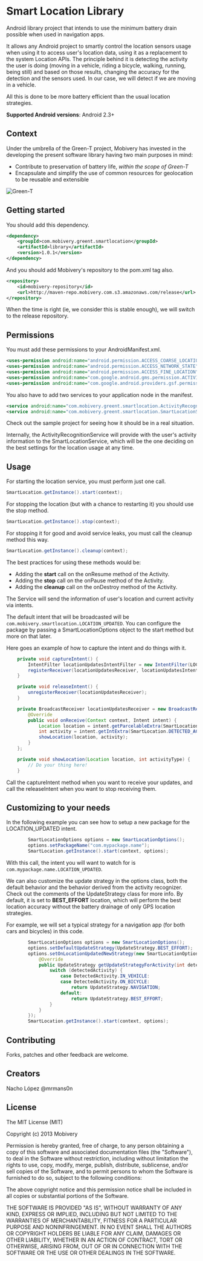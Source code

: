Smart Location Library
======================

Android library project that intends to use the minimum battery drain possible when used in navigation apps.

It allows any Android project to smartly control the location sensors usage when using it to access user's location data, using it as a replacement to the system Location APIs. 
The principle behind it is detecting the activity the user is doing (moving in a vehicle, riding a bicycle, walking, running, being still) and based on those results, changing the accuracy for the detection and the sensors used. In our case, we will detect if we are moving in a vehicle.

All this is done to be more battery efficient than the usual location strategies.

**Supported Android versions**: Android 2.3+

Context
-------

Under the umbrella of the Green-T project, Mobivery has invested in the developing the present software library having two main purposes in mind:

* Contribute to preservation of battery life, *within the scope of Green-T*
* Encapsulate and simplify the use of common resources for geolocation to be reusable and extensible

![Green-T](http://greent.av.it.pt/images/logo.png)

Getting started
---------------

You should add this dependency.

````xml
<dependency>
	<groupId>com.mobivery.greent.smartlocation</groupId>
	<artifactId>library</artifactId>
	<version>1.0.1</version>
</dependency>
````

And you should add Mobivery's repository to the pom.xml <repositories> tag also.

````xml
<repository>
	<id>mobivery-repository</id>
    <url>http://maven-repo.mobivery.com.s3.amazonaws.com/release</url>
</repository>
````

When the time is right (ie, we consider this is stable enough), we will switch to the release repository.

Permissions
-----------

You must add these permissions to your AndroidManifest.xml. 

````xml
<uses-permission android:name="android.permission.ACCESS_COARSE_LOCATION"/>
<uses-permission android:name="android.permission.ACCESS_NETWORK_STATE"/>
<uses-permission android:name="android.permission.ACCESS_FINE_LOCATION"/>
<uses-permission android:name="com.google.android.gms.permission.ACTIVITY_RECOGNITION"/>
<uses-permission android:name="com.google.android.providers.gsf.permission.READ_GSERVICES"/>

````

You also have to add two services to your application node in the manifest.

````xml
<service android:name="com.mobivery.greent.smartlocation.ActivityRecognitionService"/>
<service android:name="com.mobivery.greent.smartlocation.SmartLocationService"/>
````

Check out the sample project for seeing how it should be in a real situation.

Internally, the ActivityRecognitionService will provide with the user's activity information to the SmartLocationService, which will be the one deciding on the best settings for the location usage at any time.

Usage
-----

For starting the location service, you must perform just one call.

````java
SmartLocation.getInstance().start(context);
````

For stopping the location (but with a chance to restarting it) you should use the stop method.

````java
SmartLocation.getInstance().stop(context);
````

For stopping it for good and avoid service leaks, you must call the cleanup method this way.

````java
SmartLocation.getInstance().cleanup(context);
````

The best practices for using these methods would be:

* Adding the **start** call on the onResume method of the Activity.
* Adding the **stop** call on the onPause method of the Activity.
* Adding the **cleanup** call on the onDestroy method of the Activity.

The Service will send the information of user's location and current activity via intents.

The default intent that will be broadcasted will be `com.mobivery.smartlocation.LOCATION_UPDATED`. You can configure the package by passing a SmartLocationOptions object to the start method but more on that later.

Here goes an example of how to capture the intent and do things with it.

````java
    private void captureIntent() {
        IntentFilter locationUpdatesIntentFilter = new IntentFilter(LOCATION_UPDATED_INTENT);
        registerReceiver(locationUpdatesReceiver, locationUpdatesIntentFilter);
    }

    private void releaseIntent() {
        unregisterReceiver(locationUpdatesReceiver);
    }

    private BroadcastReceiver locationUpdatesReceiver = new BroadcastReceiver() {
        @Override
        public void onReceive(Context context, Intent intent) {
            Location location = intent.getParcelableExtra(SmartLocation.DETECTED_LOCATION_KEY);
            int activity = intent.getIntExtra(SmartLocation.DETECTED_ACTIVITY_KEY, DetectedActivity.UNKNOWN);
            showLocation(location, activity);
        }
    };

    private void showLocation(Location location, int activityType) {
        // Do your thing here!
    }
````

Call the captureIntent method when you want to receive your updates, and call the releaseIntent when you want to stop receiving them.

Customizing to your needs
-------------------------
In the following example you can see how to setup a new package for the LOCATION_UPDATED intent.

````java
        SmartLocationOptions options = new SmartLocationOptions();
        options.setPackageName("com.mypackage.name");
        SmartLocation.getInstance().start(context, options);
````

With this call, the intent you will want to watch for is `com.mypackage.name.LOCATION_UPDATED`.

We can also customize the update strategy in the options class, both the default behavior and the behavior derived from the activity recognizer. Check out the comments of the UpdateStrategy class for more info. By default, it is set to **BEST_EFFORT** location, which will perform the best location accuracy without the battery drainage of only GPS location strategies.

For example, we will set a typical strategy for a navigation app (for both cars and bicycles) in this code.

````java
        SmartLocationOptions options = new SmartLocationOptions();
        options.setDefaultUpdateStrategy(UpdateStrategy.BEST_EFFORT);
        options.setOnLocationUpdatedNewStrategy(new SmartLocationOptions.OnLocationUpdated() {
            @Override
            public UpdateStrategy getUpdateStrategyForActivity(int detectedActivity) {
                switch (detectedActivity) {
                    case DetectedActivity.IN_VEHICLE:
                    case DetectedActivity.ON_BICYCLE:
                        return UpdateStrategy.NAVIGATION;
                    default:
                        return UpdateStrategy.BEST_EFFORT;
                }
            }
        });
        SmartLocation.getInstance().start(context, options);
````

Contributing
------------
Forks, patches and other feedback are welcome.

Creators
--------

Nacho López @mrmans0n

License
-------

The MIT License (MIT)

Copyright (c) 2013 Mobivery

Permission is hereby granted, free of charge, to any person obtaining a copy
of this software and associated documentation files (the "Software"), to deal
in the Software without restriction, including without limitation the rights
to use, copy, modify, merge, publish, distribute, sublicense, and/or sell
copies of the Software, and to permit persons to whom the Software is
furnished to do so, subject to the following conditions:

The above copyright notice and this permission notice shall be included in
all copies or substantial portions of the Software.

THE SOFTWARE IS PROVIDED "AS IS", WITHOUT WARRANTY OF ANY KIND, EXPRESS OR
IMPLIED, INCLUDING BUT NOT LIMITED TO THE WARRANTIES OF MERCHANTABILITY,
FITNESS FOR A PARTICULAR PURPOSE AND NONINFRINGEMENT. IN NO EVENT SHALL THE
AUTHORS OR COPYRIGHT HOLDERS BE LIABLE FOR ANY CLAIM, DAMAGES OR OTHER
LIABILITY, WHETHER IN AN ACTION OF CONTRACT, TORT OR OTHERWISE, ARISING FROM,
OUT OF OR IN CONNECTION WITH THE SOFTWARE OR THE USE OR OTHER DEALINGS IN
THE SOFTWARE.
